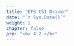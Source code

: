 ```yaml
---
title: "EFS CSI Driver"
date: "`r Sys.Date()`"
weight: 2
chapter: false
pre: "<b> 4.2 </b>"
---
```

